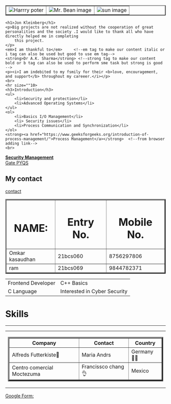 <!DOCTYPE html>
<html lang="en">
<head>
    <meta charset="UTF-8">
    <meta http-equiv="X-UA-Compatible" content="IE=edge">
    <meta name="viewport" content="width=device-width, initial-scale=1.0">
    <title>boilerplate!!</title>
</head>
<body>
    <table  border="2" cellspacing="35">  <!--border attribute to create border of table and cellspacing attributes to space between tabledata or tableheader-->
        <tr>
          <td>  <img src="harry.jpg"" alt="Harrry poter"> </td>   <!--this image from vs code by downloading in html tutorials folder we can use directly as they are in same folder code and image-->
          <td>  <img src="https://www.bing.com/th?id=OIP.4BpGyUDL_AhL8z5QqjY5hwHaG8&w=258&h=242&c=8&rs=1&qlt=90&o=6&dpr=1.25&pid=3.1&rm=2" alt="Mr. Bean image"></td>  <!--by putting path of image from browseri.e chrome or google-->
          <td>  <img src="image/sun.jpg" alt="sun image"> </td> <!--image from folder present inside htlm tutorials folder so we have to put folder name also so that they come at same level-->
        </tr>
    </table>
    
    <h1>Jon Kleinberg</h1>
    <p>Big projects are not realized without the cooperation of great personalities and the society .I would like to thank all who have directly helped me in completing
        this project.
    </p>
    <em>I am thankful to</em>     <!--em tag to make our content italic or i tag can also be used but good to use em tag-->
    <strong>Dr A.K. Sharma</strong> <!--strong tag to make our content bold or b tag can also be used to perform sme task but strong is good  -->
    <p><i>I am indebited to my fsmily for their <b>love, encouragement, and support</b> throughout my careeer.</i></p>
    <br>
    <hr size=""10>
    <h3>Introduction</h3>
    <ul>
        <li>Security and protection</li>
        <li>Advanced Operating Systems</li>
    </ul>
    <ol>
        <li>Basics I/O Management</li>
        <li> Security issues</li>
        <li>Process Communication and Synchronization</li>
    </ol>
    <strong><a href="https://www.geeksforgeeks.org/introduction-of-process-management/">Process Management</a></strong>  <!--from browser adding link-->
    <br>
   <strong> <a href="http://www.taskmanagementguide.com/glossary/what-is-process-security-.php#:~:text=Process%20Security%20is%20a%20mix,impact%20to%20a%20given%20process.">Security Management</a></strong>
   <br>
   <a href="link.html">Gate PYQS</a> <!--adding link from making file in same folder of html file where we have to add as they are at same hierarcal level -->
   <h2>My contact</h2>
   <a href="image/contact.html">contact</a>
   <table border="3">      <!--to insert table through html-->
       <thead>
        <tr>     <!--tr tag for row in table-->
            <th><h1>NAME:</h1> </th>   <!--td tag to write inside the row-->
            <th><h1>Entry No.</h1></th>
            <th><h1>Mobile No.</h1></th>
        </tr>
        </thead>
        <body>
            <tr>
                <td>Omkar kasaudhan</td>
                <td>21bcs060</td>
                <td>8756297806</td>
            </tr>
        </body>
        <tfoot>
            <tr>
                <td>ram</td>
                <td>21bcs069</td>
                <td>9844782371</td>
            </tr>
        </tfoot>
   </table>
   <!-- <h1>Skills</h1> -->
   
   <table cellspacing="15">
       <ul>
       <tr>
          <td>Frontend Developer</td>
           <td>C++ Basics</td>
       </tr>
       <tr>
           <td>C Language</td>
           <td>Interested in Cyber Security</td>
       </tr>
    </table>
       <h1>Skills</h1>
       <hr size="1">
       
   </table>
   <!--using of Nested table tag-->
   <table>
       <tr>
           <td>
               <table border="4" cellspacing="3">
                   <thead>
                       <tr>
                           <th>Company</th>
                           <th>Contact</th>
                           <th>Country</th>
                       </tr>
                   </thead>
                   <tbody>
                       <tr>
                           <td>Alfreds Futterkiste💖</td>
                           <td>Maria Andrs</td>
                           <td>Germany🏳️‍🌈</td>
                       </tr>
                       <tr>
                           <td>Centro comercial Moctezuma</td>
                           <td>Francissco chang👌</td>
                           <td>Mexico</td>
                       </tr>
                   </tbody>
               </table>
           </td>
       </tr>
   </table>
<!-- <p><strong>Google Form:</strong></p>   -->
<a href="form.html">Google Form:</a>  
</body>
</html>
